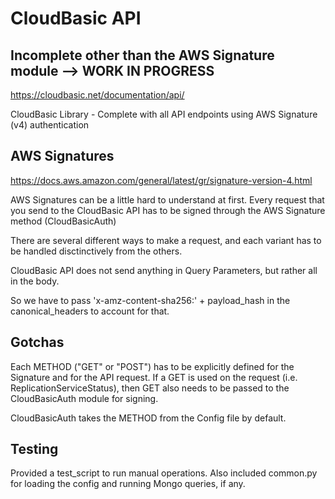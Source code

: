 # CloudBasic API

## **Incomplete other than the AWS Signature module --> WORK IN PROGRESS**

<https://cloudbasic.net/documentation/api/>

CloudBasic Library - Complete with all API endpoints using AWS Signature (v4) authentication

## AWS Signatures

<https://docs.aws.amazon.com/general/latest/gr/signature-version-4.html>

AWS Signatures can be a little hard to understand at first.  Every request that you send to the CloudBasic API has to be signed through the AWS Signature method (CloudBasicAuth)

There are several different ways to make a request, and each variant has to be handled disctinctively from the others.

CloudBasic API does not send anything in Query Parameters, but rather all in the body.

So we have to pass 'x-amz-content-sha256:' + payload_hash in the canonical_headers to account for that.

## Gotchas

Each METHOD ("GET" or "POST") has to be explicitly defined for the Signature and for the API request.  If a GET is used on the request (i.e. ReplicationServiceStatus), then GET also needs to be passed to the CloudBasicAuth module for signing.

CloudBasicAuth takes the METHOD from the Config file by default.

## Testing

Provided a test_script to run manual operations.  Also included common.py for loading the config and running Mongo queries, if any.
